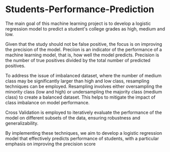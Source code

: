 # Students-Performance-Prediction
The main goal of this machine learning project is to develop a logistic regression model to predict a student's college grades as high, medium and low.

Given that the study should not be false positive, the focus is on improving the precision of the model. Preciion is an indicator of the performance of a machine learning model, that is, how well the model predicts. Precision is the number of true positives divided by the total number of predicted positives.

To address the issue of imbalanced dataset, where the number of medium class may be significantly larger than high and low class, resampling techniques can be employed. Resampling involves either oversampling the minority class (low and high) or undersampling the majority class (medium class) to create a balanced dataset. This helps to mitigate the impact of class imbalance on model performance.

Cross Validation is employed to iteratively evaluate the performance of the model on different subsets of the data, ensuring robustness and generalizability.

By implementing these techniques, we aim to develop a logistic regression model that effectively predicts performance of students, with a particular emphasis on improving the precision score
